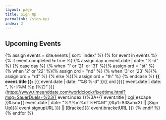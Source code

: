 ```yaml
---
layout: page
title: Sign Up
permalink: /sign-up/
index: 2
---
```

## Upcoming Events

{% assign events = site.events | sort: 'index' %}
{% for event in events %}
  {% if event.completed != true %}
    {% assign day = event.date | date: "%-d"  %}
    {% case day %}
      {% when '1' or '21' or '31' %}{% assign ord = "st" %}
      {% when '2' or '22' %}{% assign ord = "nd" %}
      {% when '3' or '23' %}{% assign ord = "rd" %}
      {% else %}{% assign ord = "th" %}
    {% endcase %}
**{{ event.title }}:** [{{ event.date | date: "%B %-d" }}{{ ord }}{{ event.date | date: ", %-I:%M %p (%Z)" }}](https://www.timeanddate.com/worldclock/fixedtime.html?msg=SauerDuels+%23{{ event.index }}%3A+{{ event.title | cgi_escape }}&iso={{ event.date | date: "%Y%m%dT%H%M" }}&p1=83&ah=3) \|\| [Sign Up]({{ event.signupURL }}) \|\| [Bracket]({{ event.bracketURL }})
  {% endif %}
{% endfor %}
